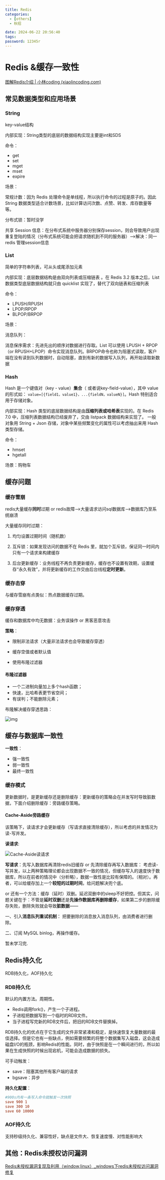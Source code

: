 ```yaml
---
title: Redis
categories:
  - [others]
  - 秋招

date: 2024-06-22 20:56:40
tags:
password: 12345r
---
```


# Redis &缓存一致性

[图解Redis介绍 | 小林coding (xiaolincoding.com)](https://xiaolincoding.com/redis/)

## 常见数据类型和应用场景

### String

key-value结构

<!-- more -->

内部实现：String类型的底层的数据结构实现主要是int和SDS

命令：

- get
- set
- mget
- mset
- expire

场景：

常规计数：因为 Redis 处理命令是单线程，所以执行命令的过程是原子的。因此 String 数据类型适合计数场景，比如计算访问次数、点赞、转发、库存数量等等。

分布式锁：暂时没学

共享 Session 信息：在分布式系统中服务器分别保存session，则会导致用户出现重复登陆的情况（分布式系统可能会把请求随机到不同的服务器）-->解决：同一redis 管理session信息

### List

简单的字符串列表，可从头或尾添加元素

内部实现：底层数据结构是由双向列表或压缩链表 。在 Redis 3.2 版本之后，List 数据类型底层数据结构就只由 quicklist 实现了，替代了双向链表和压缩列表

命令：

- LPUSH/RPUSH
- LPOP/RPOP
- BLPOP/BRPOP

场景：

消息队列：

消息保序需求：先进先出的顺序对数据进行存取。List 可以使用 LPUSH + RPOP （or RPUSH+LPOP）命令实现消息队列。BRPOP命令也称为阻塞式读取，客户端在没有读到队列数据时，自动阻塞，直到有新的数据写入队列，再开始读取新数据

### Hash

Hash 是一个键值对（key - value）**集合**（ 或者说key-field-value），其中 value 的形式如： `value=[{field1，value1}，...{fieldN，valueN}]`。Hash 特别适合用于存储对象。

内部实现：Hash 类型的底层数据结构是由**压缩列表或哈希表**实现的。在 Redis 7.0 中，压缩列表数据结构已经废弃了，交由 listpack 数据结构来实现了。
一般对象用 String + Json 存储，对象中某些频繁变化的属性可以考虑抽出来用 Hash 类型存储。

命令：

- hmset
- hgetall

场景：购物车

## 缓存问题

### 缓存雪崩

redis大量缓存**同时**过期 or redis故障-->大量请求访问sql数据库-->数据库乃至系统崩溃

大量缓存同时过期：

1. 均匀设置过期时间（随机数）

2. 互斥锁：如果发现访问的数据不在 Redis 里，就加个互斥锁，保证同一时间内只有一个请求来构建缓存

3. 后台更新缓存：业务线程不再负责更新缓存，缓存也不设置有效期，设置缓存“永久有效”，并将更新缓存的工作交由后台线程**定时更新**。

   

### 缓存击穿

与缓存雪崩有点类似：热点数据缓存过期。

### 缓存穿透

缓存和数据库中均无数据：业务误操作 or 黑客恶意攻击

**策略**：

- 限制非法请求（大量非法请求也会导致缓存穿透）

- 缓存空值或者默认值
- 使用布隆过滤器

#### **布隆过滤器**

- 一个二进制向量加上多个hash函数；
- 快速，比哈希表更节省空间；
- 有误判；不能删除元素；

布隆解决缓存穿透思路：

![img](../img/huancun.png)

## 缓存与数据库一致性

**一致性**：

- 强一致性
- 弱一致性
- 最终一致性

### **缓存模式**
更新数据时，是更新缓存还是删除缓存：更新缓存的策略会在并发写时导致脏数据，下面介绍删除缓存：旁路缓存策略。
#### Cache-Aside旁路缓存
该策略下，读请求才会更新缓存（写请求直接清除缓存），所以考虑的并发情况为读-写并发。

**读请求**:

![Cache-Aside读请求](../img/caside.awebp)

**写请求**：先写入数据库再清除redis旧缓存 or 先清除缓存再写入数据库：
考虑读-写并发，以上两种策略理论都会出现数据不一致的情况，但缓存写入的速度快于数据库，所以在前者的情况中（分析略），数据一致性是比较有保障的。（相对）。再者，可以给缓存加上一个**较短的过期时间**，给问题解决兜个底。

or 还有一个方法：缓存（延时）双删。延迟双删中的sleep不好把控。但其实，问题关键在于：不管是**延时双删**还是**先操作数据库再删除缓存**，如果第二步的删除缓存失败，删除失败就会导致**脏数据**——

一、引入**消息队列重试机制**：
把要删除的消息放入消息队列，由消费者进行删除。

二、订阅 MySQL binlog，再操作缓存。

暂未学习完.


## Redis持久化

RDB持久化，AOF持久化

### RDB持久化

默认的内置方法。周期性。

- Redis调用fork()，产生一个子进程。
- 子进程把数据写到一个临时的RDB文件。
- 当子进程写完新的RDB文件后，把旧的RDB文件替换掉。

RDB持久化的优点在于它生成的文件非常紧凑和稳定，是快速恢复大量数据的最佳选择。但是它也有一些缺点，例如需要频繁的将整个数据集写入磁盘，这会造成磁盘I/O的瓶颈，影响Redis的性能。同时，由于快照是在一个瞬间进行的，所以如果在生成快照的时候出现宕机，可能会造成数据的损失。

可手动触发：

- save：阻塞其他所有客户端的请求
- bgsave：异步

**持久化配置**：

```conf
#900s内有一条写入命令就触发一次快照
save 900 1 
save 300 10 
save 60 10000
```



### AOF持久化

支持秒级持久化、兼容性好，缺点是文件大、恢复速度慢、对性能影响大

## 其他：Redis未授权访问漏洞

[Redis未授权漏洞复现及利用（window,linux）_windows下redis未授权访问漏洞修复](https://blog.csdn.net/dreamthe/article/details/123427989)
